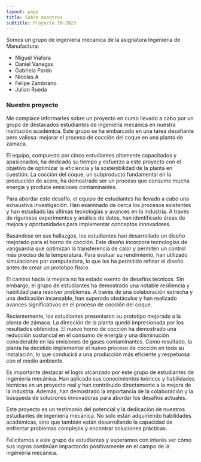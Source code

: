 ```yaml
---
layout: page
title: Sobre nosotros
subtitle: Proyecto IM-2023
---
```


Somos un grupo de ingenieria mecanica de la asignatura Ingenieria de Manufactura:

- Miguel Viafara
- Daniel Vanegas
- Gabriela Pardo
- Nicolas A
- Felipe Zambrano
- Julian Rueda

### Nuestro proyecto


Me complace informarles sobre un proyecto en curso llevado a cabo por un grupo de destacados estudiantes de ingeniería mecánica en nuestra institución académica. Este grupo se ha embarcado en una tarea desafiante pero valiosa: mejorar el proceso de cocción del coque en una planta de zámaca.

El equipo, compuesto por cinco estudiantes altamente capacitados y apasionados, ha dedicado su tiempo y esfuerzo a este proyecto con el objetivo de optimizar la eficiencia y la sostenibilidad de la planta en cuestión. La cocción del coque, un subproducto fundamental en la producción de acero, ha demostrado ser un proceso que consume mucha energía y produce emisiones contaminantes.

Para abordar este desafío, el equipo de estudiantes ha llevado a cabo una exhaustiva investigación. Han examinado de cerca los procesos existentes y han estudiado las últimas tecnologías y avances en la industria. A través de rigurosos experimentos y análisis de datos, han identificado áreas de mejora y oportunidades para implementar conceptos innovadores.

Basándose en sus hallazgos, los estudiantes han desarrollado un diseño mejorado para el horno de cocción. Este diseño incorpora tecnologías de vanguardia que optimizan la transferencia de calor y permiten un control más preciso de la temperatura. Para evaluar su rendimiento, han utilizado simulaciones por computadora, lo que les ha permitido refinar el diseño antes de crear un prototipo físico.

El camino hacia la mejora no ha estado exento de desafíos técnicos. Sin embargo, el grupo de estudiantes ha demostrado una notable resiliencia y habilidad para resolver problemas. A través de una colaboración estrecha y una dedicación incansable, han superado obstáculos y han realizado avances significativos en el proceso de cocción del coque.

Recientemente, los estudiantes presentaron su prototipo mejorado a la planta de zámaca. La dirección de la planta quedó impresionada por los resultados obtenidos. El nuevo horno de cocción ha demostrado una reducción sustancial en el consumo de energía y una disminución considerable en las emisiones de gases contaminantes. Como resultado, la planta ha decidido implementar el nuevo proceso de cocción en toda su instalación, lo que conducirá a una producción más eficiente y respetuosa con el medio ambiente.

Es importante destacar el logro alcanzado por este grupo de estudiantes de ingeniería mecánica. Han aplicado sus conocimientos teóricos y habilidades técnicas en un proyecto real y han contribuido directamente a la mejora de la industria. Además, han demostrado la importancia de la colaboración y la búsqueda de soluciones innovadoras para abordar los desafíos actuales.

Este proyecto es un testimonio del potencial y la dedicación de nuestros estudiantes de ingeniería mecánica. No solo están adquiriendo habilidades académicas, sino que también están desarrollando la capacidad de enfrentar problemas complejos y encontrar soluciones prácticas.

Felicitamos a este grupo de estudiantes y esperamos con interés ver cómo sus logros continúan impactando positivamente en el campo de la ingeniería mecánica.
